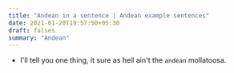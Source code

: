 ```yaml
---
title: "Andean in a sentence | Andean example sentences"
date: 2021-01-20T19:57:50+05:30
draft: falses
summary: "Andean"
---
```

- I'll tell you one thing, it sure as hell ain't the `andean` mollatoosa.
                 
